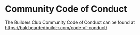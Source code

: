 # Community Code of Conduct

The Builders Club Community Code of Conduct can be found at <https://baldbeardedbuilder.com/code-of-conduct/>